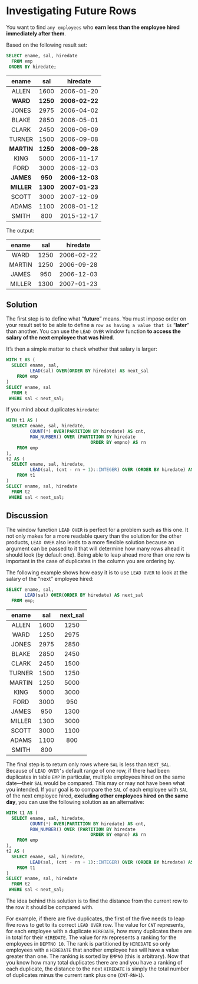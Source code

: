 # Investigating Future Rows

You want to find `any employees` who **earn less than the employee hired immediately after them**.

Based on the following result set:

```SQL
SELECT ename, sal, hiredate
  FROM emp
 ORDER BY hiredate;
```

| ename  | sal  |  hiredate|
|:------:|:----:|:---------:|
| ALLEN  | 1600 | 2006-01-20|
| **WARD**   | **1250** | **2006-02-22**|
| JONES  | 2975 | 2006-04-02|
| BLAKE  | 2850 | 2006-05-01|
| CLARK  | 2450 | 2006-06-09|
| TURNER | 1500 | 2006-09-08|
| **MARTIN** | **1250** | **2006-09-28**|
| KING   | 5000 | 2006-11-17|
| FORD   | 3000 | 2006-12-03|
| **JAMES**  |  **950** | **2006-12-03**|
| **MILLER** | **1300** | **2007-01-23**|
| SCOTT  | 3000 | 2007-12-09|
| ADAMS  | 1100 | 2008-01-12|
| SMITH  |  800 | 2015-12-17|

The output:

|ename  | sal  |  hiredate|
|:------:|:----:|:---------:|
|WARD   | 1250 | 2006-02-22|
|MARTIN | 1250 | 2006-09-28|
|JAMES  |  950 | 2006-12-03|
|MILLER | 1300 | 2007-01-23|

## Solution

The first step is to define what “**future**” means. You must impose order on your result set to be able to define a `row as having a value that is` “**later**” than another.
You can use the `LEAD OVER` window function **to access the salary of the next employee that was hired**.

It’s then a simple matter to check whether that salary is larger:

```SQL
WITH t AS (
  SELECT ename, sal,
         LEAD(sal) OVER(ORDER BY hiredate) AS next_sal
    FROM emp
)
SELECT ename, sal
  FROM t
 WHERE sal < next_sal;
```

If you mind about duplicates `hiredate`:

```SQL
WITH t1 AS (
  SELECT ename, sal, hiredate,
         COUNT(*) OVER(PARTITION BY hiredate) AS cnt,
         ROW_NUMBER() OVER (PARTITION BY hiredate
                                ORDER BY empno) AS rn
    FROM emp
),
t2 AS (
  SELECT ename, sal, hiredate,
         LEAD(sal, (cnt - rn + 1)::INTEGER) OVER (ORDER BY hiredate) AS next_sal
    FROM t1
)
SELECT ename, sal, hiredate
  FROM t2
 WHERE sal < next_sal;
```

## Discussion

The window function `LEAD OVER` is perfect for a problem such as this one. It not only makes for a more readable query than the solution for the other products, `LEAD OVER` also leads to a more flexible solution because an argument can be passed to it that will determine how many rows ahead it should look (by default one). Being able to leap ahead more than one row is important in the case of duplicates in the column you are ordering by.

The following example shows how easy it is to use `LEAD OVER` to look at the salary of the “next” employee hired:

```SQL
SELECT ename, sal,
       LEAD(sal) OVER(ORDER BY hiredate) AS next_sal
  FROM emp;  
```

|ename  | sal  | next_sal|
|:-----:|:----:|:-------:|
|ALLEN  | 1600 |     1250|
|WARD   | 1250 |     2975|
|JONES  | 2975 |     2850|
|BLAKE  | 2850 |     2450|
|CLARK  | 2450 |     1500|
|TURNER | 1500 |     1250|
|MARTIN | 1250 |     5000|
|KING   | 5000 |     3000|
|FORD   | 3000 |      950|
|JAMES  |  950 |     1300|
|MILLER | 1300 |     3000|
|SCOTT  | 3000 |     1100|
|ADAMS  | 1100 |      800|
|SMITH  |  800 ||

The final step is to return only rows where `SAL` is less than `NEXT_SAL`. Because of `LEAD OVER’s` default range of one row, if there had been duplicates in table `EMP` in particular, multiple employees hired on the same date—their `SAL` would be compared. This may or may not have been what you intended. If your goal is to compare the `SAL` of each employee with `SAL` of the next employee hired, **excluding other employees hired on the same day**, you can use the following solution as an alternative:

```SQL
WITH t1 AS (
  SELECT ename, sal, hiredate,
         COUNT(*) OVER(PARTITION BY hiredate) AS cnt,
         ROW_NUMBER() OVER (PARTITION BY hiredate
                                ORDER BY empno) AS rn
    FROM emp
),
t2 AS (
  SELECT ename, sal, hiredate,
         LEAD(sal, (cnt - rn + 1)::INTEGER) OVER (ORDER BY hiredate) AS next_sal
    FROM t1
)
SELECT ename, sal, hiredate
  FROM t2
 WHERE sal < next_sal;
```

The idea behind this solution is to find the distance from the current row to the row it should be compared with.

For example, if there are five duplicates, the first of the five needs to leap five rows to get to its correct `LEAD OVER` row. The value for `CNT` represents, for each employee with a duplicate `HIREDATE`, how many duplicates there are in total for their `HIREDATE`. The value for `RN` represents a ranking for the employees in `DEPTNO 10`. The rank is partitioned by `HIREDATE` so only employees with a `HIREDATE` that another employee has will have a value greater than one. The ranking is sorted by `EMPNO` (this is arbitrary). Now that you know how many total duplicates there are and you have a ranking of each duplicate, the distance to the next `HIREDATE` is simply the total number of duplicates minus the current rank plus one (`CNT-RN+1`).
